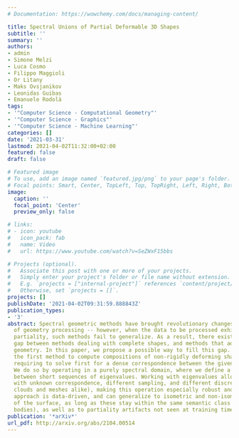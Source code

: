 ```yaml
---
# Documentation: https://wowchemy.com/docs/managing-content/

title: Spectral Unions of Partial Deformable 3D Shapes
subtitle: ''
summary: ''
authors:
- admin
- Simone Melzi
- Luca Cosmo
- Filippo Maggioli
- Or Litany
- Maks Ovsjanikov
- Leonidas Guibas
- Emanuele Rodolà
tags:
- '"Computer Science - Computational Geometry"'
- '"Computer Science - Graphics"'
- '"Computer Science - Machine Learning"'
categories: []
date: '2021-03-31'
lastmod: 2021-04-02T11:32:00+02:00
featured: false
draft: false

# Featured image
# To use, add an image named `featured.jpg/png` to your page's folder.
# Focal points: Smart, Center, TopLeft, Top, TopRight, Left, Right, BottomLeft, Bottom, BottomRight.
image:
  caption: ''
  focal_point: 'Center'
  preview_only: false

# links:
# - icon: youtube
#   icon_pack: fab
#   name: Video
#   url: https://www.youtube.com/watch?v=SeZWxF15bbs

# Projects (optional).
#   Associate this post with one or more of your projects.
#   Simply enter your project's folder or file name without extension.
#   E.g. `projects = ["internal-project"]` references `content/project/deep-learning/index.md`.
#   Otherwise, set `projects = []`.
projects: []
publishDate: '2021-04-02T09:31:59.888843Z'
publication_types:
- '3'
abstract: Spectral geometric methods have brought revolutionary changes to the field
  of geometry processing -- however, when the data to be processed exhibits severe
  partiality, such methods fail to generalize. As a result, there exists a big performance
  gap between methods dealing with complete shapes, and methods that address missing
  geometry. In this paper, we propose a possible way to fill this gap. We introduce
  the first method to compute compositions of non-rigidly deforming shapes, without
  requiring to solve first for a dense correspondence between the given partial shapes.
  We do so by operating in a purely spectral domain, where we define a union operation
  between short sequences of eigenvalues. Working with eigenvalues allows to deal
  with unknown correspondence, different sampling, and different discretization (point
  clouds and meshes alike), making this operation especially robust and general. Our
  approach is data-driven, and can generalize to isometric and non-isometric deformations
  of the surface, as long as these stay within the same semantic class (e.g., human
  bodies), as well as to partiality artifacts not seen at training time.
publication: '*arXiv*'
url_pdf: http://arxiv.org/abs/2104.00514
---
```

